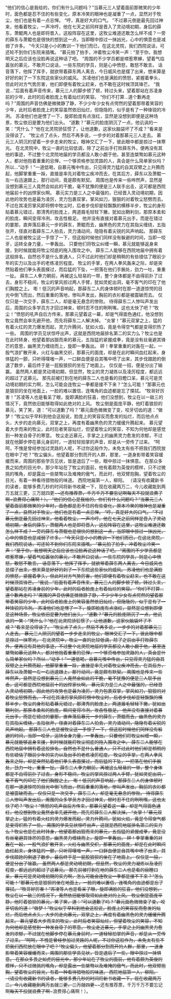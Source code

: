 “他们的信心是我给的，你们有什么问题吗？”当慕元三人望着面前那微笑的少年时，面色都是忍不住的有些变化，原本冷笑的眼神也是凝重了一点，显然对于牧尘，他们也是有着一点忌惮。
“哼，真是好大的口气。
”不过慕元倒是最先回过神来，他看着牧尘，一声冷哼，他在七天之前同样是晋入了灵动境初期，身后的薛东，萧鲲两人也是即将晋入，这般阵容在这里，这牧尘难道还敢怎么样不成？一旁的薛东与萧鲲也是很快的想到这一点，当即眼中掠过一抹凶光，心中的惧意也是减弱了许多。
“今天只是小小的教训一下他们而已，在这北灵院，我们西院说话，可还轮不到你们东院来插嘴。
”慕元拍了拍手，冲着牧尘冷笑一声：“至于你，我想明天之后应该也没脸再说这种话了吧。
”周围的不少学员都是噤惹寒蝉，望着气焰嚣张的慕元，不敢开口说话，一些东院的学员，则是心中愤怒，敢怒不敢言。
话音落下，他挥了挥手，就欲带着薛东两人离去，今日威风也是摆了出来，想来算是好好的刹了一下东院这些家伙的威风。
苏凌他们也是满脸的愤怒，紧握着拳头，但此时对方气势厉害，他们即便有着牧尘赶来，也不敢在这时候顶其锋芒。
“我说...”后面有着声音传来，慕元三人的脚步顿了顿，转过头来，望着那站在苏凌身前的少年，此时的后者脸庞上有着灿烂的笑容。
“你们不打算...道个歉再走吗？”周围的声音仿佛是微微静了静，不少少年少女有点愕然的望着那带着笑容的少年，此时后者脸庞上的笑容虽然依旧灿烂，但隐隐的，似乎是有了一种锋锐的冷冽。
苏凌他们也是愣了一下，旋即脸庞有点涨红，显然是没想到即便是这种场景，牧尘依旧是要为他们出头。
“道歉？”慕元的脸庞阴沉了一点，他讥讽的一笑：“凭什么？”他在北灵院骄狂惯了，让他道歉，这家伙脑袋坏了不成？“看来是没得谈了。
”牧尘点了点头，然后不再多说，一步步的对着那慕元三人走去。
慕元三人阴沉的望着一步步走来的牧尘，眼神交汇了一下，彼此眼中都是掠过一抹寒光。
在北灵院中，牧尘一直的比较低调，除了之前出手打败薛东外，便再没有其他的事迹，不过整个北灵院地届的学员都没人敢小觑于他，甚至连桀骜如慕元这种人，都对他抱着重重的忌惮，一个够资格参加灵路的人，真会是什么简单家伙吗？所以...“动手！”一道低喝，自慕元嘴中传出，只见得灵力猛的自其双臂之上升腾而起，他脚掌重重一跺，直接是率先对着牧尘疾冲而去，在其后方，薛东以及萧鲲一左一右迅速跟上，那行动间，竟是颇有默契。
周围也是传来一些哗然声，显然是没想到慕元三人竟然会如此的干脆，毫不犹豫的便是三人联手出击，这可都是西院地届前十的凶悍家伙啊。
慕元实力是三人之中最强的，已经晋入灵动境初期，因此他的攻势也是最为凌厉，灵力包裹双掌，掌风如刀，狠狠的对着牧尘怒劈而去。
不过在其凌厉掌风即将劈中牧尘时，后者步伐却是轻飘飘的横移半步，牧尘的身形贴着慕元错过，那清秀的脸庞上，两道眉毛轻轻下撇，犹如出鞘利剑，那原本柔和的脸庞，瞬间变得冷冽，攻击性极足。
他并没有直接对着慕元出手，而是在错过的霎那，直奔落后慕元一步的薛东，萧鲲而去，幽黑色的灵力在其指尖缠绕，五指张开，径直对着薛东二人拍去，灵力涌动间，隐隐有着尖锐的风声响起。
那薛东二人也是被牧尘这一手惊了一下，但这般时候他们同样没有躲避的时间，当即一咬牙，运转全身力量，一拳轰出。
只要他们将牧尘纠缠一瞬，慕元就能够返身来援，到时候就能将牧尘彻底的拖入围攻之中。
薛东二人能够在西院地届中拥有着这般排名，自然也不是什么普通人，只不过此时他们却是稍稍的有些错估了眼前少年的实力以及出手的老练凌厉程度。
牧尘的手掌，在两人拳风轰来之际，却是突然贴着他们拳头表面搽过，而后猛的下坠，一把落在他们手腕处，劲力一吐，重重一扯。
薛东二人拳力朝前，再被这么轻易的一带，整个身体都是不由得前扑了过去，身形不稳间，牧尘的掌风掠过两人手臂，犹如灵蛇出洞，毫不客气的印在了他们胸膛之上。
嘭！低沉的声音响起，那薛东二人的身体顿时在那一道道惊愕的目光中倒飞而出，然后重重的落地，惨叫声发出，胸前的衣衫都是被震破而去。
仅仅只是一次交手，薛东二人，却是毫无悬念的惨败。
待得薛东二人惨叫声发出后，周围的众多学员方才回过神来，顿时忍不住的咧咧嘴，这也太快了吧？“牧尘！”愤怒的吼声自后方传来，那慕元望着这一幕，却是气得面色通红，他没想到牧尘竟然会率先避开他，而先将薛东二人解决掉。
“炎掌！”慕元双掌之上，猛的有着火红的灵力爆发而起，灵力升腾间，犹如火焰，竟是令得空气都是变得炽热了一些。
周围的学员见状惊呼出声，这就是西院地届排名第二的实力么？牧尘也是在此时转身，他望着那凶狠而来的慕元，五指猛的紧握成拳，竟是没有丝毫避其锋芒的意思，幽黑灵力缠绕而上，旋即一拳轰出。
砰！拳掌重重的对轰在一起，一股气浪扩散开来，火红与幽黑交织，那慕元的面庞，却是在此时瞬间血红起来，身体猛的一颤，只听得噗嗤一声，一口鲜血便是自其嘴中喷了出来，其步伐踉跄的倒退了数步，最后终于是一屁股狼狈的坐在了地面上。
仅仅是一招，便是分出了输赢。
虽然两人都是灵动境初期，但显然，牧尘的灵力凝炼以及凌厉程度，都远远的超过了这慕元。
那先前被打到在地的薛东二人也是看的目瞪口呆，慕元可是灵动境初期的实力啊，怎么可能会连牧尘一拳都是接不下来？“怎么可能！”那慕元也是狼狈的坐在地面上，一脸的难以置信，连嘴角的血迹都是忘了搽拭。
“牧哥好厉害！”苏凌等人也是看呆了眼，旋即满脸的狂喜，他们没想到，牧尘在以一敌三的情况下，竟然依旧能够取得如此绝对的上风。
牧尘倒是面庞平静，他盯着狼狈的慕元，笑了笑，道：“可以道歉了吗？”慕元面色微微变了变，咬牙切齿的道：“做梦！”牧尘似乎早料到他会这般说，脸庞上的笑容反而愈发的灿烂，而后他点点头，大步的走向慕元，双掌之上，再度有着幽黑色的灵力缓缓升腾起来。
慕元望着大步而来的牧尘，此时后者笑容灿烂，但望着牧尘的笑容，不知为何他却是感觉到一种发自骨子的寒意。
牧尘走近慕元，手掌之上的幽黑灵力愈发的浓郁，不过就在他脚步停在慕元身前时，一道轻轻拍掌的声音，却是从一旁传了过来。
“呵呵，不愧是曾经参加过灵路的人呢，不过你这般作为，未免太有些不把我们西院放在眼中了吧？”牧尘偏头，他望着那分割而开的人群，那里，一道身影带着笑容缓缓而来，周围的那些学员见状，皆是退后了一些，眼中掠过一抹惧意。
在那众多畏之如虎的目光中，那少年站在了牧尘的面前，他有着颇为英俊的模样，只不过微挑的嘴角，却是露出一些桀骜以及难掩的傲气，而此时，他双臂抱胸，望着牧尘的目光，有着一种看待猎物般的味道。
西院地届第一人，柳阳。
（请没有收藏新书的读者，能够多费几秒的时间将新书收藏一下，现在收藏两万二，今儿收藏能到两万五就三更，三万就四更~~~~还有推荐票，千万千万不要忘记啊~~每天不投就浪费了啊~~~浪费得心痛啊！）。
“他们的信心是我给的，你们有什么问题吗？”当慕元三人望着面前那微笑的少年时，面色都是忍不住的有些变化，原本冷笑的眼神也是凝重了一点，显然对于牧尘，他们也是有着一点忌惮。
“哼，真是好大的口气。
”不过慕元倒是最先回过神来，他看着牧尘，一声冷哼，他在七天之前同样是晋入了灵动境初期，身后的薛东，萧鲲两人也是即将晋入，这般阵容在这里，这牧尘难道还敢怎么样不成？一旁的薛东与萧鲲也是很快的想到这一点，当即眼中掠过一抹凶光，心中的惧意也是减弱了许多。
“今天只是小小的教训一下他们而已，在这北灵院，我们西院说话，可还轮不到你们东院来插嘴。
”慕元拍了拍手，冲着牧尘冷笑一声：“至于你，我想明天之后应该也没脸再说这种话了吧。
”周围的不少学员都是噤惹寒蝉，望着气焰嚣张的慕元，不敢开口说话，一些东院的学员，则是心中愤怒，敢怒不敢言。
话音落下，他挥了挥手，就欲带着薛东两人离去，今日威风也是摆了出来，想来算是好好的刹了一下东院这些家伙的威风。
苏凌他们也是满脸的愤怒，紧握着拳头，但此时对方气势厉害，他们即便有着牧尘赶来，也不敢在这时候顶其锋芒。
“我说...”后面有着声音传来，慕元三人的脚步顿了顿，转过头来，望着那站在苏凌身前的少年，此时的后者脸庞上有着灿烂的笑容。
“你们不打算...道个歉再走吗？”周围的声音仿佛是微微静了静，不少少年少女有点愕然的望着那带着笑容的少年，此时后者脸庞上的笑容虽然依旧灿烂，但隐隐的，似乎是有了一种锋锐的冷冽。
苏凌他们也是愣了一下，旋即脸庞有点涨红，显然是没想到即便是这种场景，牧尘依旧是要为他们出头。
“道歉？”慕元的脸庞阴沉了一点，他讥讽的一笑：“凭什么？”他在北灵院骄狂惯了，让他道歉，这家伙脑袋坏了不成？“看来是没得谈了。
”牧尘点了点头，然后不再多说，一步步的对着那慕元三人走去。
慕元三人阴沉的望着一步步走来的牧尘，眼神交汇了一下，彼此眼中都是掠过一抹寒光。
在北灵院中，牧尘一直的比较低调，除了之前出手打败薛东外，便再没有其他的事迹，不过整个北灵院地届的学员都没人敢小觑于他，甚至连桀骜如慕元这种人，都对他抱着重重的忌惮，一个够资格参加灵路的人，真会是什么简单家伙吗？所以...“动手！”一道低喝，自慕元嘴中传出，只见得灵力猛的自其双臂之上升腾而起，他脚掌重重一跺，直接是率先对着牧尘疾冲而去，在其后方，薛东以及萧鲲一左一右迅速跟上，那行动间，竟是颇有默契。
周围也是传来一些哗然声，显然是没想到慕元三人竟然会如此的干脆，毫不犹豫的便是三人联手出击，这可都是西院地届前十的凶悍家伙啊。
慕元实力是三人之中最强的，已经晋入灵动境初期，因此他的攻势也是最为凌厉，灵力包裹双掌，掌风如刀，狠狠的对着牧尘怒劈而去。
不过在其凌厉掌风即将劈中牧尘时，后者步伐却是轻飘飘的横移半步，牧尘的身形贴着慕元错过，那清秀的脸庞上，两道眉毛轻轻下撇，犹如出鞘利剑，那原本柔和的脸庞，瞬间变得冷冽，攻击性极足。
他并没有直接对着慕元出手，而是在错过的霎那，直奔落后慕元一步的薛东，萧鲲而去，幽黑色的灵力在其指尖缠绕，五指张开，径直对着薛东二人拍去，灵力涌动间，隐隐有着尖锐的风声响起。
那薛东二人也是被牧尘这一手惊了一下，但这般时候他们同样没有躲避的时间，当即一咬牙，运转全身力量，一拳轰出。
只要他们将牧尘纠缠一瞬，慕元就能够返身来援，到时候就能将牧尘彻底的拖入围攻之中。
薛东二人能够在西院地届中拥有着这般排名，自然也不是什么普通人，只不过此时他们却是稍稍的有些错估了眼前少年的实力以及出手的老练凌厉程度。
牧尘的手掌，在两人拳风轰来之际，却是突然贴着他们拳头表面搽过，而后猛的下坠，一把落在他们手腕处，劲力一吐，重重一扯。
薛东二人拳力朝前，再被这么轻易的一带，整个身体都是不由得前扑了过去，身形不稳间，牧尘的掌风掠过两人手臂，犹如灵蛇出洞，毫不客气的印在了他们胸膛之上。
嘭！低沉的声音响起，那薛东二人的身体顿时在那一道道惊愕的目光中倒飞而出，然后重重的落地，惨叫声发出，胸前的衣衫都是被震破而去。
仅仅只是一次交手，薛东二人，却是毫无悬念的惨败。
待得薛东二人惨叫声发出后，周围的众多学员方才回过神来，顿时忍不住的咧咧嘴，这也太快了吧？“牧尘！”愤怒的吼声自后方传来，那慕元望着这一幕，却是气得面色通红，他没想到牧尘竟然会率先避开他，而先将薛东二人解决掉。
“炎掌！”慕元双掌之上，猛的有着火红的灵力爆发而起，灵力升腾间，犹如火焰，竟是令得空气都是变得炽热了一些。
周围的学员见状惊呼出声，这就是西院地届排名第二的实力么？牧尘也是在此时转身，他望着那凶狠而来的慕元，五指猛的紧握成拳，竟是没有丝毫避其锋芒的意思，幽黑灵力缠绕而上，旋即一拳轰出。
砰！拳掌重重的对轰在一起，一股气浪扩散开来，火红与幽黑交织，那慕元的面庞，却是在此时瞬间血红起来，身体猛的一颤，只听得噗嗤一声，一口鲜血便是自其嘴中喷了出来，其步伐踉跄的倒退了数步，最后终于是一屁股狼狈的坐在了地面上。
仅仅是一招，便是分出了输赢。
虽然两人都是灵动境初期，但显然，牧尘的灵力凝炼以及凌厉程度，都远远的超过了这慕元。
那先前被打到在地的薛东二人也是看的目瞪口呆，慕元可是灵动境初期的实力啊，怎么可能会连牧尘一拳都是接不下来？“怎么可能！”那慕元也是狼狈的坐在地面上，一脸的难以置信，连嘴角的血迹都是忘了搽拭。
“牧哥好厉害！”苏凌等人也是看呆了眼，旋即满脸的狂喜，他们没想到，牧尘在以一敌三的情况下，竟然依旧能够取得如此绝对的上风。
牧尘倒是面庞平静，他盯着狼狈的慕元，笑了笑，道：“可以道歉了吗？”慕元面色微微变了变，咬牙切齿的道：“做梦！”牧尘似乎早料到他会这般说，脸庞上的笑容反而愈发的灿烂，而后他点点头，大步的走向慕元，双掌之上，再度有着幽黑色的灵力缓缓升腾起来。
慕元望着大步而来的牧尘，此时后者笑容灿烂，但望着牧尘的笑容，不知为何他却是感觉到一种发自骨子的寒意。
牧尘走近慕元，手掌之上的幽黑灵力愈发的浓郁，不过就在他脚步停在慕元身前时，一道轻轻拍掌的声音，却是从一旁传了过来。
“呵呵，不愧是曾经参加过灵路的人呢，不过你这般作为，未免太有些不把我们西院放在眼中了吧？”牧尘偏头，他望着那分割而开的人群，那里，一道身影带着笑容缓缓而来，周围的那些学员见状，皆是退后了一些，眼中掠过一抹惧意。
在那众多畏之如虎的目光中，那少年站在了牧尘的面前，他有着颇为英俊的模样，只不过微挑的嘴角，却是露出一些桀骜以及难掩的傲气，而此时，他双臂抱胸，望着牧尘的目光，有着一种看待猎物般的味道。
西院地届第一人，柳阳。
（请没有收藏新书的读者，能够多费几秒的时间将新书收藏一下，现在收藏两万二，今儿收藏能到两万五就三更，三万就四更~~~~还有推荐票，千万千万不要忘记啊~~每天不投就浪费了啊~~~浪费得心痛啊！）。
